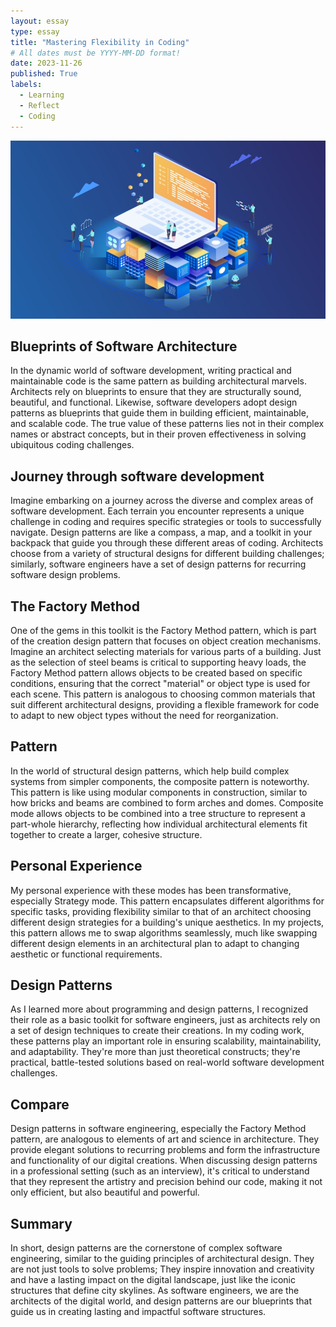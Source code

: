 ```yaml
---
layout: essay
type: essay
title: "Mastering Flexibility in Coding"
# All dates must be YYYY-MM-DD format!
date: 2023-11-26
published: True
labels:
  - Learning
  - Reflect
  - Coding
---
```


<img width="600px" src="../img/travel/Design Pattern.png" alt="Dreams">



## Blueprints of Software Architecture
In the dynamic world of software development, writing practical and maintainable code is the same pattern as building architectural marvels. Architects rely on blueprints to ensure that they are structurally sound, beautiful, and functional. Likewise, software developers adopt design patterns as blueprints that guide them in building efficient, maintainable, and scalable code. The true value of these patterns lies not in their complex names or abstract concepts, but in their proven effectiveness in solving ubiquitous coding challenges.

##  Journey through software development
Imagine embarking on a journey across the diverse and complex areas of software development. Each terrain you encounter represents a unique challenge in coding and requires specific strategies or tools to successfully navigate. Design patterns are like a compass, a map, and a toolkit in your backpack that guide you through these different areas of coding. Architects choose from a variety of structural designs for different building challenges; similarly, software engineers have a set of design patterns for recurring software design problems.

## The Factory Method
One of the gems in this toolkit is the Factory Method pattern, which is part of the creation design pattern that focuses on object creation mechanisms. Imagine an architect selecting materials for various parts of a building. Just as the selection of steel beams is critical to supporting heavy loads, the Factory Method pattern allows objects to be created based on specific conditions, ensuring that the correct "material" or object type is used for each scene. This pattern is analogous to choosing common materials that suit different architectural designs, providing a flexible framework for code to adapt to new object types without the need for reorganization.

## Pattern
In the world of structural design patterns, which help build complex systems from simpler components, the composite pattern is noteworthy. This pattern is like using modular components in construction, similar to how bricks and beams are combined to form arches and domes. Composite mode allows objects to be combined into a tree structure to represent a part-whole hierarchy, reflecting how individual architectural elements fit together to create a larger, cohesive structure.

## Personal Experience
My personal experience with these modes has been transformative, especially Strategy mode. This pattern encapsulates different algorithms for specific tasks, providing flexibility similar to that of an architect choosing different design strategies for a building's unique aesthetics. In my projects, this pattern allows me to swap algorithms seamlessly, much like swapping different design elements in an architectural plan to adapt to changing aesthetic or functional requirements.

## Design Patterns
As I learned more about programming and design patterns, I recognized their role as a basic toolkit for software engineers, just as architects rely on a set of design techniques to create their creations. In my coding work, these patterns play an important role in ensuring scalability, maintainability, and adaptability. They're more than just theoretical constructs; they're practical, battle-tested solutions based on real-world software development challenges.

## Compare
Design patterns in software engineering, especially the Factory Method pattern, are analogous to elements of art and science in architecture. They provide elegant solutions to recurring problems and form the infrastructure and functionality of our digital creations. When discussing design patterns in a professional setting (such as an interview), it's critical to understand that they represent the artistry and precision behind our code, making it not only efficient, but also beautiful and powerful.

## Summary
In short, design patterns are the cornerstone of complex software engineering, similar to the guiding principles of architectural design. They are not just tools to solve problems; They inspire innovation and creativity and have a lasting impact on the digital landscape, just like the iconic structures that define city skylines. As software engineers, we are the architects of the digital world, and design patterns are our blueprints that guide us in creating lasting and impactful software structures.



